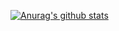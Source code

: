 [![Anurag's github stats](https://github-readme-stats.vercel.app/api?username=Zokhoi&theme=nord)](https://github.com/anuraghazra/github-readme-stats)
